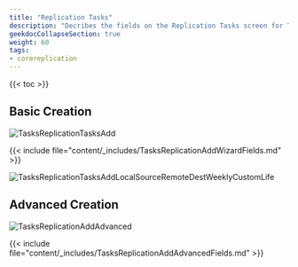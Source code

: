 ```yaml
---
title: "Replication Tasks"
description: "Decribes the fields on the Replication Tasks screen for TrueNAS CORE."
geekdocCollapseSection: true
weight: 60
tags:
- corereplication
---
```


{{< toc >}}

## Basic Creation

![TasksReplicationTasksAdd](/images/CORE/Tasks/TasksReplicationTasksAdd.png "Add Replication Task")

{{< include file="content/_includes/TasksReplicationAddWizardFields.md" >}}

![TasksReplicationTasksAddLocalSourceRemoteDestWeeklyCustomLife](/images/CORE/Tasks/TasksReplicationTasksAddLocalSourceRemoteDestWeeklyCustomLife.png "Description")

## Advanced Creation

![TasksReplicationAddAdvanced](/images/CORE/Tasks/TasksReplicationAddAdvanced.png "Add Replication Task")

{{< include file="content/_includes/TasksReplicationAddAdvancedFields.md" >}}
